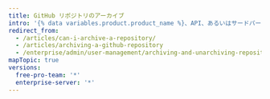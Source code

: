 ```yaml
---
title: GitHub リポジトリのアーカイブ
intro: '{% data variables.product.product_name %}、API、あるいはサードパーティのツールやサービスを使って作業をアーカイブ、バックアップ、引用できます。'
redirect_from:
  - /articles/can-i-archive-a-repository/
  - /articles/archiving-a-github-repository
  - /enterprise/admin/user-management/archiving-and-unarchiving-repositories
mapTopic: true
versions:
  free-pro-team: '*'
  enterprise-server: '*'
---
```



